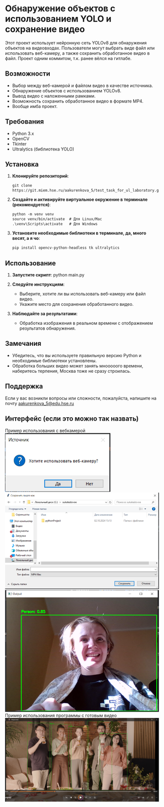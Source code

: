 # Обнаружение объектов с использованием YOLO и сохранение видео

Этот проект использует нейронную сеть YOLOv8 для обнаружения объектов на видеовходах. Пользователи могут выбрать виде файл или использовать веб-камеру, а также сохранить обработанное видео в файл.
Проект одним коммитом, т.к. ранее вёлся на гитлабе.
## Возможности

- Выбор между веб-камерой и файлом видео в качестве источника.
- Обнаружение объектов с использованием YOLOv8.
- Вывод видео с наложенными рамками.
- Возможность сохранить обработанное видео в формате MP4.
- Вообще имба проект.

## Требования

- Python 3.x
- OpenCV
- Tkinter
- Ultralytics (библиотека YOLO)

## Установка

1. **Клонируйте репозиторий**:
    ```
    git clone https://git.miem.hse.ru/aakurenkova_5/test_task_for_ul_laboratory.git
    ```

2. **Создайте и активируйте виртуальное окружение в терминале (рекомендуется)**:
    ```
    python -m venv venv
    source venv/bin/activate  # Для Linux/Mac
    .\venv\Scripts\activate   # Для Windows
    ```

3. **Установите необходимые библиотеки в терминале, да, много весят, а я чо**:
    ```bash
    pip install opencv-python-headless tk ultralytics
    ```

## Использование

1. **Запустите скрипт**:
    python main.py

2. **Следуйте инструкциям**:
   - Выберите, хотите ли вы использовать веб-камеру или файл видео.
   - Укажите место для сохранения обработанного видео.

3. **Наблюдайте за результатами**:
   - Обработка изображения в реальном времени с отображением результатов обнаружения.

## Замечания

- Убедитесь, что вы используете правильную версию Python и необходимые библиотеки установлены.
- Обработка больших видео может занять мнооооого времени, наберитесь терпения, Москва тоже не сразу строилась.

## Поддержка

Если у вас возникли вопросы или сложности, пожалуйста, напишите на почту aakurenkova_5@edu.hse.ru
 
## Интерфейс (если это можно так назвать)
Пример использования с вебкамерой
![img.png](img.png)
![img_1.png](img_1.png)
![img_2.png](img_2.png)
Пример использования программы с готовым видео
![img_3.png](img_3.png)
